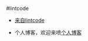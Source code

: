 #lintcode

* [来自lintcode](http://www.lintcode.com/en/problem/)

* 个人博客，欢迎来喷[个人博客](http://blog.csdn.net/xkzju2010)
